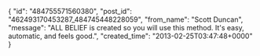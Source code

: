  {
   "id": "484755571560380",
   "post_id": "462493170453287_484745448228059",
   "from_name": "Scott Duncan",
   "message": "ALL BELIEF is created so you will use this method. It's easy, automatic, and feels good.",
   "created_time": "2013-02-25T03:47:48+0000"
 }
